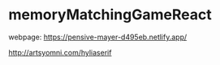 # memoryMatchingGameReact

webpage:
https://pensive-mayer-d495eb.netlify.app/

http://artsyomni.com/hyliaserif
